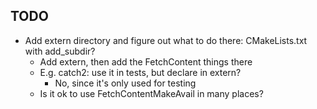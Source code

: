 ## TODO

- Add extern directory and figure out what to do there: CMakeLists.txt with add\_subdir?
    - Add extern, then add the FetchContent things there
    - E.g. catch2: use it in tests, but declare in extern?
        - No, since it's only used for testing
    - Is it ok to use FetchContentMakeAvail in many places?
